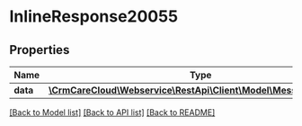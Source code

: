 # InlineResponse20055

## Properties
Name | Type | Description | Notes
------------ | ------------- | ------------- | -------------
**data** | [**\CrmCareCloud\Webservice\RestApi\Client\Model\MessageTemplate**](MessageTemplate.md) |  | [optional] 

[[Back to Model list]](../../README.md#documentation-for-models) [[Back to API list]](../../README.md#documentation-for-api-endpoints) [[Back to README]](../../README.md)

